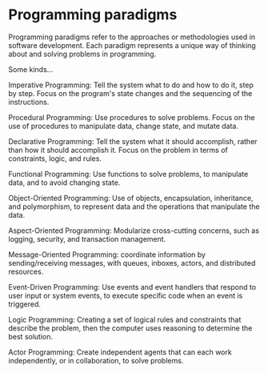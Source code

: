 # Programming paradigms

Programming paradigms refer to the approaches or methodologies used in software development. Each paradigm represents a unique way of thinking about and solving problems in programming. 

Some kinds…

Imperative Programming: Tell the system what to do and how to do it, step by step. Focus on the program's state changes and the sequencing of the instructions.

Procedural Programming: Use procedures to solve problems. Focus on the use of procedures to manipulate data, change state, and mutate data.

Declarative Programming: Tell the system what it should accomplish, rather than how it should accomplish it. Focus on the problem in terms of constraints, logic, and rules.

Functional Programming: Use functions to solve problems, to manipulate data, and to avoid changing state.

Object-Oriented Programming: Use of objects, encapsulation, inheritance, and polymorphism, to represent data and the operations that manipulate the data.

Aspect-Oriented Programming: Modularize cross-cutting concerns, such as logging, security, and transaction management. 

Message-Oriented Programming: coordinate information by sending/receiving messages, with queues, inboxes, actors, and distributed resources.

Event-Driven Programming: Use events and event handlers that respond to user input or system events, to execute specific code when an event is triggered.

Logic Programming: Creating a set of logical rules and constraints that describe the problem, then the computer uses reasoning to determine the best solution.

Actor Programming: Create independent agents that can each work independently, or in collaboration, to solve problems.
